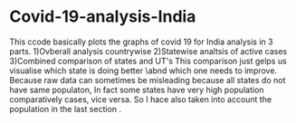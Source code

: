 # Covid-19-analysis-India
This ccode basically plots the graphs of covid 19 for India analysis in 3 parts. 1)Ovberall analysis countrywise 2)Statewise analtsis of active cases 3)Combined comparison of states and UT's This comparison just gelps us visualise which state is doing better \abnd which one needs to improve. Because raw data can sometimes be misleading because all states do not have same populaton, In fact some states have very high population comparatively cases, vice versa. So I hace also taken into account the population in the last section .
